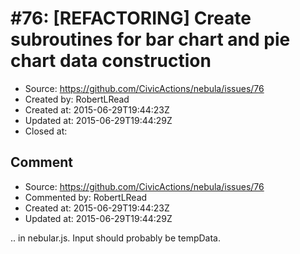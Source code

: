 # #76: [REFACTORING] Create subroutines for bar chart and pie chart data construction

* Source: https://github.com/CivicActions/nebula/issues/76
* Created by: RobertLRead
* Created at: 2015-06-29T19:44:23Z
* Updated at: 2015-06-29T19:44:29Z
* Closed at: 


## Comment

* Source: https://github.com/CivicActions/nebula/issues/76
* Commented by: RobertLRead
* Created at: 2015-06-29T19:44:23Z
* Updated at: 2015-06-29T19:44:29Z

.. in nebular.js.  Input should probably be tempData.


